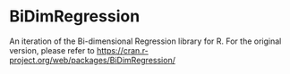 # BiDimRegression

An iteration of the Bi-dimensional Regression library for R. For the original version, please refer to https://cran.r-project.org/web/packages/BiDimRegression/